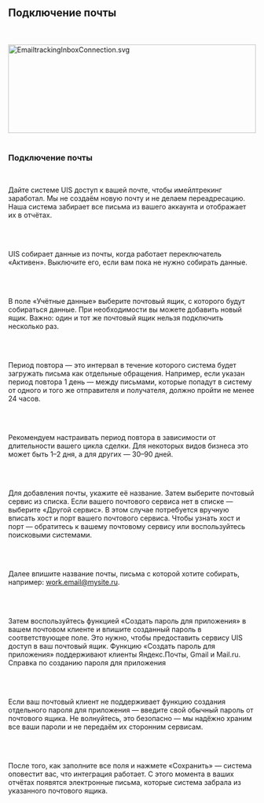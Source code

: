 ## Подключение почты

<br>
<br>

<img src="" alt="EmailtrackingInboxConnection.svg" width="100%" height="180px"/>

<br>
<br>

### Подключение почты

<br>

Дайте системе UIS доступ к вашей почте, чтобы имейлтрекинг заработал. Мы не создаём новую почту и не делаем переадресацию. Наша система забирает все письма из вашего аккаунта и отображает их в отчётах.

<br>
<br>

UIS собирает данные из почты, когда работает переключатель «Активен». Выключите его, если вам пока не нужно собирать данные.

<br>
<br>

В поле «Учётные данные» выберите почтовый ящик, с которого будут собираться данные. При необходимости вы можете добавить новый ящик. Важно: один и тот же почтовый ящик нельзя подключить несколько раз.

<br>
<br>

Период повтора — это интервал в течение которого система будет загружать письма как отдельные обращения. Например, если указан период повтора 1 день — между письмами, которые попадут в систему от одного и того же отправителя и получателя, должно пройти не менее 24 часов.

<br>
<br>

Рекомендуем настраивать период повтора в зависимости от длительности вашего цикла сделки. Для некоторых видов бизнеса это может быть 1–2 дня, а для других — 30–90 дней.

<br>
<br>

Для добавления почты, укажите её название. Затем выберите почтовый сервис из списка. Если вашего почтового сервиса нет в списке — выберите «Другой сервис». В этом случае потребуется вручную вписать хост и порт вашего почтового сервиса. Чтобы узнать хост и порт — обратитесь к вашему почтовому сервису или воспользуйтесь поисковыми системами.

<br>
<br>

Далее впишите название почты, письма с которой хотите собирать, например: work.email@mysite.ru.

<br>
<br>

Затем воспользуйтесь функцией «Создать пароль для приложения» в вашем почтовом клиенте и впишите созданный пароль в соответствующее поле. Это нужно, чтобы предоставить сервису UIS доступ в ваш почтовый ящик. Функцию «Создать пароль для приложения» поддерживают клиенты Яндекс.Почты, Gmail и Mail.ru. <OnboardingLink to="/https://www.uiscom.ru/academiya/spravochnyj-centr/emeyltreking/kak-sozdat-parol-dlya-prilozheniya/">Справка по созданию пароля для приложения</OnboardingLink>

<br>
<br>

Если ваш почтовый клиент не поддерживает функцию создания отдельного пароля для приложения — введите свой обычный пароль от почтового ящика. Не волнуйтесь, это безопасно — мы надёжно храним все ваши пароли и не передаём их сторонним сервисам.

<br>
<br>

После того, как заполните все поля и нажмете «Сохранить» —  система оповестит вас, что интеграция работает. С этого момента в ваших отчётах появятся электронные письма, которые система забрала из указанного почтового ящика.